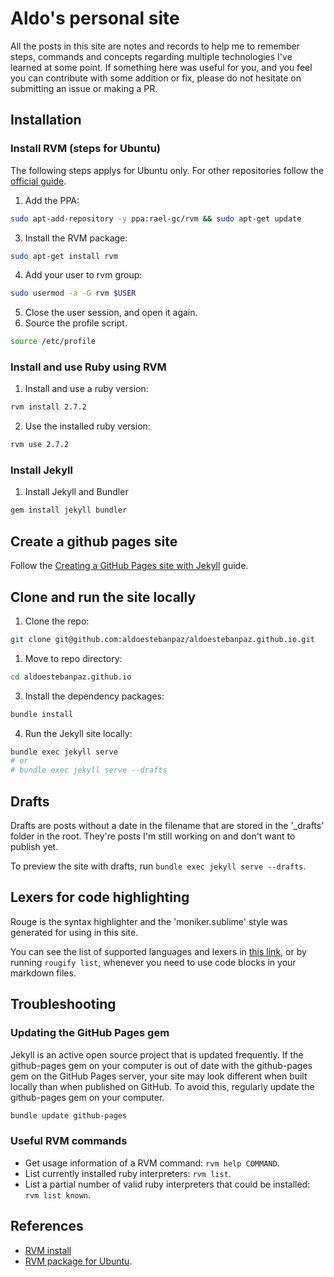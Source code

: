 # Aldo's personal site

All the posts in this site are notes and records to help me to remember steps, commands and concepts regarding multiple technologies I've learned at some point. If something here was useful for you, and you feel you can contribute with some addition or fix, please do not hesitate on submitting an issue or making a PR.

## Installation

### Install RVM (steps for Ubuntu)

The following steps applys for Ubuntu only. For other repositories follow the
[official guide](http://rvm.io/rvm/install).

1. Add the PPA:
```sh
sudo apt-add-repository -y ppa:rael-gc/rvm && sudo apt-get update
```
3. Install the RVM package:
```sh
sudo apt-get install rvm
```
4. Add your user to rvm group:
```sh
sudo usermod -a -G rvm $USER
```
5. Close the user session, and open it again.
6. Source the profile script.
```sh
source /etc/profile
```

### Install and use Ruby using RVM

1. Install and use a ruby version:
```sh
rvm install 2.7.2
```
2. Use the installed ruby version:
```sh
rvm use 2.7.2
```

### Install Jekyll

1. Install Jekyll and Bundler

```sh
gem install jekyll bundler
```

## Create a github pages site

Follow the [Creating a GitHub Pages site with Jekyll](https://docs.github.com/en/pages/setting-up-a-github-pages-site-with-jekyll/creating-a-github-pages-site-with-jekyll) guide.

## Clone and run the site locally

1. Clone the repo:
```sh
git clone git@github.com:aldoestebanpaz/aldoestebanpaz.github.io.git
```
1. Move to repo directory:
```sh
cd aldoestebanpaz.github.io
```
3. Install the dependency packages:
```sh
bundle install
```
4. Run the Jekyll site locally:
```sh
bundle exec jekyll serve
# or
# bundle exec jekyll serve --drafts
```

## Drafts

Drafts are posts without a date in the filename that are stored in the '_drafts' folder in the root. They're posts I'm still working on and don't want to publish yet.

To preview the site with drafts, run `bundle exec jekyll serve --drafts`.

## Lexers for code highlighting

Rouge is the syntax highlighter and the 'moniker.sublime' style was generated for using in this site.

You can see the list of supported languages and lexers in [this link](https://github.com/rouge-ruby/rouge/wiki/List-of-supported-languages-and-lexers), or by running `rougify list`, whenever you need to use code blocks in your markdown files.


## Troubleshooting

### Updating the GitHub Pages gem

Jekyll is an active open source project that is updated frequently. If the github-pages gem on your computer is out of date with the github-pages gem on the GitHub Pages server, your site may look different when built locally than when published on GitHub. To avoid this, regularly update the github-pages gem on your computer.

```sh
bundle update github-pages
```

### Useful RVM commands

- Get usage information of a RVM command: `rvm help COMMAND`.
- List currently installed ruby interpreters: `rvm list`.
- List a partial number of valid ruby interpreters that could be installed: `rvm list known`.

## References

- [RVM install](https://rvm.io/rvm/install)
- [RVM package for Ubuntu](https://github.com/rvm/ubuntu_rvm).
